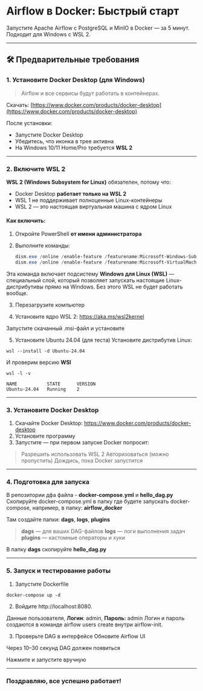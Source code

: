 # Airflow в Docker: Быстрый старт

Запустите Apache Airflow с PostgreSQL и MinIO в Docker — за 5 минут.  
Подходит для Windows с WSL 2.

---

## 🛠 Предварительные требования

### 1. Установите Docker Desktop (для Windows)

> Airflow и все сервисы будут работать в контейнерах.

Скачать: [https://www.docker.com/products/docker-desktop](https://www.docker.com/products/docker-desktop)

После установки:
- Запустите Docker Desktop
- Убедитесь, что иконка в трее активна
- На Windows 10/11 Home/Pro требуется **WSL 2**

---

### 2. Включите WSL 2

**WSL 2 (Windows Subsystem for Linux)** обязателен, потому что:
- Docker Desktop **работает только на WSL 2**
- WSL 1 не поддерживает полноценные Linux-контейнеры
- WSL 2 — это настоящая виртуальная машина с ядром Linux

#### Как включить:

1. Откройте PowerShell **от имени администратора**

2. Выполните команды:

   ```powershell
   dism.exe /online /enable-feature /featurename:Microsoft-Windows-Subsystem-Linux /all /norestart
   dism.exe /online /enable-feature /featurename:Microsoft-VirtualMachinePlatform /all /norestart
   ```
   
Эта команда включает подсистему **Windows для Linux (WSL)** — специальный слой, который позволяет запускать настоящие Linux-дистрибутивы прямо на Windows.
Без этого WSL не будет работать вообще.

3. Перезагрузите компьютер

4. Установите ядро WSL 2: https://aka.ms/wsl2kernel

Запустите скачанный .msi-файл и установите

5. Установите Ubuntu 24.04 (для теста)
Установите дистрибутив Linux:

```
wsl --install -d Ubuntu-24.04
```

И проверим версию **WSl**

```
wsl -l -v
```

```
NAME           STATE      VERSION
Ubuntu-24.04   Running    2
```

---

### 3. Установите Docker Desktop
1. Скачайте Docker Desktop: https://www.docker.com/products/docker-desktop
2. Установите программу
3. Запустите — при первом запуске Docker попросит:

> Разрешить использовать WSL 2
Авторизоваться (можно пропустить)
Дождись, пока Docker запустится

---

### 4. Подготовка для запуска
В репозитории дфа файла - **docker-compose.yml** и **hello_dag.py**
Скопируйте docker-compose.yml в папку где будете запускать docker-compose, например, в папку: **airflow_docker**


Там создайте папки: **dags**, **logs**, **plugins**

> **dags** — для ваших DAG-файлов
**logs** — логи выполнения задач
**plugins** — кастомные операторы и хуки

В папку **dags** скопируйте **hello_dag.py**

---

### 5. Запуск и тестирование работы

1. Запустите Dockerfile

```
docker-compose up -d
```

2. Войдите http://localhost:8080. 
 
Данные пользователя, **Логин**: admin, **Пароль:** admin
Логин и пароль создаются в команде airflow users create внутри airflow-init. 

3. Проверьте DAG в интерфейсе
Обновите Airflow UI

Через 10–30 секунд DAG должен появиться

Нажмите и запустите вручную

---

### **Поздравляю, все успешно работает!**

